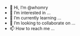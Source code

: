 - 👋 Hi, I’m @whomry
- 👀 I’m interested in ...
- 🌱 I’m currently learning ...
- 💞️ I’m looking to collaborate on ...
- 📫 How to reach me ...

<!---
whomry/whomry is a ✨ special ✨ repository because its `README.md` (this file) appears on your GitHub profile.
You can click the Preview link to take a look at your changes.
--->
